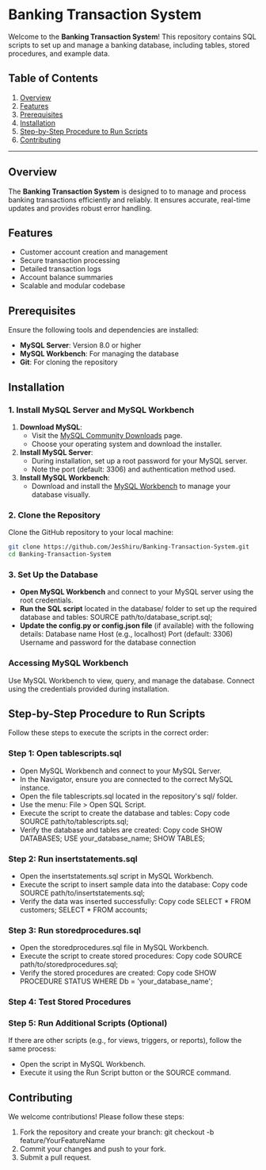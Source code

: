 # Banking Transaction System

Welcome to the **Banking Transaction System**! This repository contains SQL scripts to set up and manage a banking database, including tables, stored procedures, and example data.


## Table of Contents

1. [Overview](#overview)
2. [Features](#features)
3. [Prerequisites](#prerequisites)
4. [Installation](#installation)
5. [Step-by-Step Procedure to Run Scripts](#step-by-step-procedure-to-run-scripts)
6. [Contributing](#contributing)

---

## Overview

The **Banking Transaction System** is designed to to manage and process banking transactions efficiently and reliably. It ensures accurate, real-time updates and provides robust error handling.  

## Features

- Customer account creation and management
- Secure transaction processing
- Detailed transaction logs
- Account balance summaries
- Scalable and modular codebase

## Prerequisites

Ensure the following tools and dependencies are installed:

- **MySQL Server**: Version 8.0 or higher
- **MySQL Workbench**: For managing the database
- **Git**: For cloning the repository  

## Installation

### 1. Install MySQL Server and MySQL Workbench
1. **Download MySQL**:
   - Visit the [MySQL Community Downloads](https://dev.mysql.com/downloads/mysql/) page.
   - Choose your operating system and download the installer.
2. **Install MySQL Server**:
   - During installation, set up a root password for your MySQL server.
   - Note the port (default: 3306) and authentication method used.
3. **Install MySQL Workbench**:
   - Download and install the [MySQL Workbench](https://dev.mysql.com/downloads/workbench/) to manage your database visually.

### 2. Clone the Repository
   Clone the GitHub repository to your local machine:
   ```bash
   git clone https://github.com/JesShiru/Banking-Transaction-System.git
   cd Banking-Transaction-System
   ```
### 3. Set Up the Database
- **Open MySQL Workbench** and connect to your MySQL server using the root credentials.
- **Run the SQL script** located in the database/ folder to set up the required database and tables:
    SOURCE path/to/database_script.sql;
- **Update the config.py or config.json file** (if available) with the following details:
  Database name
  Host (e.g., localhost)
  Port (default: 3306)
  Username and password for the database connection
  
### Accessing MySQL Workbench
Use MySQL Workbench to view, query, and manage the database. 
Connect using the credentials provided during installation.

## Step-by-Step Procedure to Run Scripts
Follow these steps to execute the scripts in the correct order:

### Step 1: Open tablescripts.sql
- Open MySQL Workbench and connect to your MySQL Server.
- In the Navigator, ensure you are connected to the correct MySQL instance.
- Open the file tablescripts.sql located in the repository's sql/ folder.
- Use the menu: File > Open SQL Script.
- Execute the script to create the database and tables:
   Copy code
   SOURCE path/to/tablescripts.sql;
- Verify the database and tables are created:
   Copy code
   SHOW DATABASES;
   USE your_database_name;
   SHOW TABLES;

### Step 2: Run insertstatements.sql
- Open the insertstatements.sql script in MySQL Workbench.
- Execute the script to insert sample data into the database:
   Copy code
   SOURCE path/to/insertstatements.sql;
- Verify the data was inserted successfully:
   Copy code
   SELECT * FROM customers;
   SELECT * FROM accounts;

### Step 3: Run storedprocedures.sql
- Open the storedprocedures.sql file in MySQL Workbench.
- Execute the script to create stored procedures:
   Copy code
   SOURCE path/to/storedprocedures.sql;
- Verify the stored procedures are created:
   Copy code
   SHOW PROCEDURE STATUS WHERE Db = 'your_database_name';

### Step 4: Test Stored Procedures

### Step 5: Run Additional Scripts (Optional)
If there are other scripts (e.g., for views, triggers, or reports), follow the same process:

- Open the script in MySQL Workbench.
- Execute it using the Run Script button or the SOURCE command.

## Contributing
We welcome contributions! Please follow these steps:
1. Fork the repository and create your branch:
git checkout -b feature/YourFeatureName
2. Commit your changes and push to your fork.
3. Submit a pull request.
